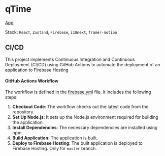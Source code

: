 # qTime

[App](https://q-time-app.web.app)

Stack: `React`, `Zustand`, `Firebase`, `i18next`, `framer-motion`

## CI/CD

This project implements Continuous Integration and Continuous Deployment (CI/CD) using GitHub Actions to automate the deployment of an application to Firebase Hosting

#### GitHub Actions Workflow

The workflow is defined in the [firebase.yml](/.github/workflows/firebase.yml) file. It includes the following steps:

1. **Checkout Code**: The workflow checks out the latest code from the repository.
2. **Set Up Node.js**: It sets up the Node.js environment required for building the application.
3. **Install Dependencies**: The necessary dependencies are installed using npm.
4. **Build Application**: The application is built.
5. **Deploy to Firebase Hosting**: The built application is deployed to Firebase Hosting. Only for `master` branch.